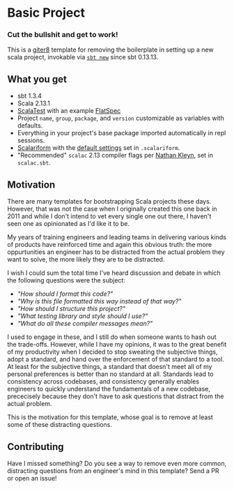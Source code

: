 # Basic Project

### Cut the bullshit and get to work!

This is a [giter8](http://www.foundweekends.org/giter8/index.html) template for removing
the boilerplate in setting up a new scala project, invokable via
[`sbt new`](https://www.scala-sbt.org/1.x/docs/sbt-new-and-Templates.html) since sbt 0.13.13.

## What you get

* sbt 1.3.4
* Scala 2.13.1
* [ScalaTest](http://www.scalatest.org/) with an example [FlatSpec](http://www.scalatest.org/user_guide/selecting_a_style)
* Project `name`, `group`, `package`, and `version` customizable as variables with defaults.
* Everything in your project's base package imported automatically in repl sessions.
* [Scalariform](http://scala-ide.org/scalariform/) with the [default settings](https://github.com/scala-ide/scalariform/blob/master/formatterPreferences.properties) set in `.scalariform`.
* "Recommended" `scalac` 2.13 compiler flags per [Nathan Kleyn](https://nathankleyn.com/2019/05/13/recommended-scalac-flags-for-2-13/), set in `scalac.sbt`.

## Motivation

There are many templates for bootstrapping Scala projects these days. However, that was not the case when I originally created this one back in 2011 and while I don't intend to vet every single one out there, I haven't seen one as opinionated as I'd like it to be.

My years of training engineers and leading teams in delivering various kinds of products have reinforced time and again this obvious truth: the more oppurtunities an engineer has to be distracted from the actual problem they want to solve, the more likely they are to be distracted.

I wish I could sum the total time I've heard discussion and debate in which the following questions were the subject:

* _"How should I format this code?"_
* _"Why is this file formatted this way instead of that way?"_
* _"How should I structure this project?"_
* _"What testing library and style should I use?"_
* _"What do all these compiler messages mean?"_

I used to engage in these, and I still do when someone wants to hash out the trade-offs. However, while I have my opinions, it was to the great benefit of my productivity when I decided to stop sweating the subjective things, adopt a standard, and hand over the enforcement of that standard to a tool. At least for the subjective things, a standard that doesn't meet all of my personal preferences is better than no standard at all. Standards lead to consistency across codebases, and consistency generally enables engineers to quickly understand the fundamentals of a new codebase, prececisely because they don't have to ask questions that distract from the actual problem.

This is the motivation for this template, whose goal is to remove at least some of these distracting questions.

## Contributing

Have I missed something? Do you see a way to remove even more common, distracting questions from an engineer's mind in this template? Send a PR or open an issue!
